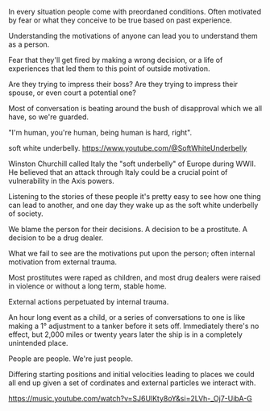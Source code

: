 In every situation people come with preordaned conditions. Often motivated by fear or what they conceive to be true based on past experience.

Understanding the motivations of anyone can lead you to understand them as a person.

Fear that they'll get fired by making a wrong decision, or a life of experiences that led them to this point of outside motivation.

Are they trying to impress their boss? Are they trying to impress their spouse, or even court a potential one?

Most of conversation is beating around the bush of disapproval which we all have, so we're guarded.

"I'm human, you're human, being human is hard, right".

soft white underbelly. https://www.youtube.com/@SoftWhiteUnderbelly

Winston Churchill called Italy the "soft underbelly" of Europe during WWII. He believed that an attack through Italy could be a crucial point of vulnerability in the Axis powers.

Listening to the stories of these people it's pretty easy to see how one thing can lead to another, and one day they wake up as the soft white underbelly of society.

We blame the person for their decisions. A decision to be a prostitute. A decision to be a drug dealer.

What we fail to see are the motivations put upon the person; often internal motivation from external trauma.

Most prostitutes were raped as children, and most drug dealers were raised in violence or without a long term, stable home.

External actions perpetuated by internal trauma.

An hour long event as a child, or a series of conversations to one is like making a 1° adjustment to a tanker before it sets off. Immediately there's no effect, but 2,000 miles or twenty years later the ship is in a completely unintended place.

People are people. We're just people.

Differing starting positions and initial velocities leading to places we could all end up given a set of cordinates and external particles we interact with.

https://music.youtube.com/watch?v=SJ6UlKty8oY&si=2LVh-_Oj7-UibA-G

